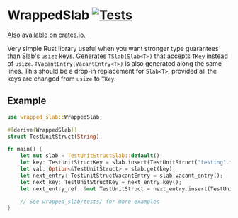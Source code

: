 # WrappedSlab [![Tests](https://github.com/lun3x/wrapped_slab/actions/workflows/rust.yml/badge.svg?branch=master)](https://github.com/lun3x/wrapped_slab/actions/workflows/rust.yml)

[Also available on crates.io.](https://crates.io/crates/wrapped_slab)

Very simple Rust library useful when you want stronger type guarantees than Slab's `usize` keys. Generates `TSlab(Slab<T>)` that accepts `TKey` instead of `usize`. `TVacantEntry(VacantEntry<T>)` is also generated along the same lines. This should be a drop-in replacement for `Slab<T>`, provided all the keys are changed from `usize` to `TKey`.

## Example

```rust
use wrapped_slab::WrappedSlab;

#[derive(WrappedSlab)]
struct TestUnitStruct(String);

fn main() {
    let mut slab = TestUnitStructSlab::default();
    let key: TestUnitStructKey = slab.insert(TestUnitStruct("testing".into()));
    let val: Option<&TestUnitStruct> = slab.get(key);
    let next_entry: TestUnitStructVacantEntry = slab.vacant_entry();
    let next_key: TestUnitStructKey = next_entry.key();
    let next_entry_ref: &mut TestUnitStruct = next_entry.insert(TestUnitStruct(format!("{next_key:?}")));

    // See wrapped_slab/tests/ for more examples
}
```
